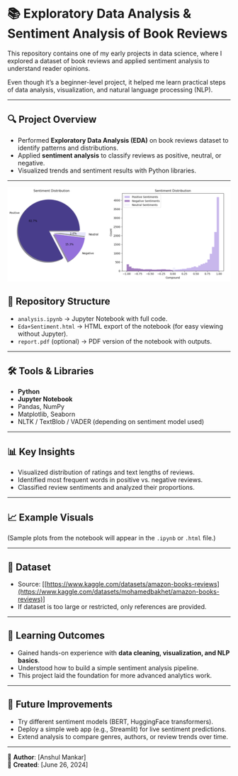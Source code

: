 # 📚 Exploratory Data Analysis & Sentiment Analysis of Book Reviews  

This repository contains one of my early projects in data science, where I explored a dataset of book reviews and applied sentiment analysis to understand reader opinions.  

Even though it’s a beginner-level project, it helped me learn practical steps of data analysis, visualization, and natural language processing (NLP).  

---

## 🔍 Project Overview
- Performed **Exploratory Data Analysis (EDA)** on book reviews dataset to identify patterns and distributions.  
- Applied **sentiment analysis** to classify reviews as positive, neutral, or negative.  
- Visualized trends and sentiment results with Python libraries.  

---
![Sentiment Distribution](images/sample.png)

## 📂 Repository Structure
- `analysis.ipynb` → Jupyter Notebook with full code.  
- `Eda+Sentiment.html` → HTML export of the notebook (for easy viewing without Jupyter).  
- `report.pdf` (optional) → PDF version of the notebook with outputs.  

---

## 🛠️ Tools & Libraries
- **Python**  
- **Jupyter Notebook**  
- Pandas, NumPy  
- Matplotlib, Seaborn  
- NLTK / TextBlob / VADER (depending on sentiment model used)  

---

## 📊 Key Insights
- Visualized distribution of ratings and text lengths of reviews.  
- Identified most frequent words in positive vs. negative reviews.  
- Classified review sentiments and analyzed their proportions.  

---

## 📈 Example Visuals
(Sample plots from the notebook will appear in the `.ipynb` or `.html` file.)  

---

## 📑 Dataset
- Source: [[https://www.kaggle.com/datasets/amazon-books-reviews](https://www.kaggle.com/datasets/mohamedbakhet/amazon-books-reviews)]  
- If dataset is too large or restricted, only references are provided.  

---

## 🚀 Learning Outcomes
- Gained hands-on experience with **data cleaning, visualization, and NLP basics**.  
- Understood how to build a simple sentiment analysis pipeline.  
- This project laid the foundation for more advanced analytics work.  

---

## 🔮 Future Improvements
- Try different sentiment models (BERT, HuggingFace transformers).  
- Deploy a simple web app (e.g., Streamlit) for live sentiment predictions.  
- Extend analysis to compare genres, authors, or review trends over time.  

---

👤 **Author**: [Anshul Mankar]  
📅 **Created**: [June 26, 2024]  
